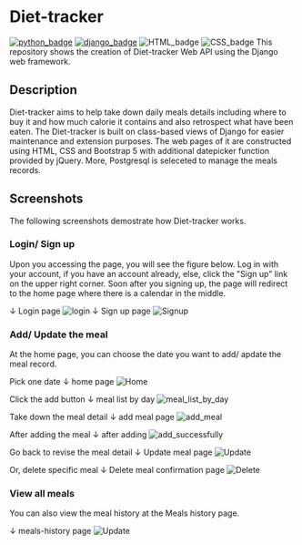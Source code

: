# Diet-tracker
[![python_badge](https://img.shields.io/badge/Python-3776AB?style=for-the-badge&logo=python&logoColor=white&link=https://www.python.org/)](https://www.python.org/) [![django_badge](https://img.shields.io/badge/Django-092E20?style=for-the-badge&logo=django&logoColor=white&link=https://www.djangoproject.com)](https://www.djangoproject.com) ![HTML_badge](https://img.shields.io/badge/HTML5-E34F26?style=for-the-badge&logo=html5&logoColor=white) ![CSS_badge](https://img.shields.io/badge/CSS-239120?&style=for-the-badge&logo=css3&logoColor=white)
This repository shows the creation of Diet-tracker Web API using the Django web framework.
## Description
Diet-tracker aims to help take down daily meals details including where to buy it and how much calorie it contains and also retrospect what have been eaten.
The Diet-tracker is built on class-based views of Django for easier maintenance and extension purposes. The web pages of it are constructed using HTML, CSS and Bootstrap 5 with additional datepicker function provided by jQuery. More, Postgresql is seleceted to manage the meals records.

## Screenshots
The following screenshots demostrate how Diet-tracker works.

### Login/ Sign up
Upon you accessing the page, you will see the figure below.
Log in with your account, if you have an account already, else, click the "Sign up" link on the upper right corner. Soon after you signing up, the page will redirect to the home page where there is a calendar in the middle.

&#8595; Login page
![login](./.github/Login.png)
&#8595; Sign up page
![Signup](./.github/Sign_up.png)

### Add/ Update the meal
At the home page, you can choose the date you want to add/ apdate the meal record.

Pick one date
&#8595; home page
![Home](./.github/Home.png)

Click the add button
&#8595; meal list by day
![meal_list_by_day](./.github/Meal_list_by_day.png)

Take down the meal detail
&#8595; add meal page
![add_meal](./.github/Add_meal.png)

After adding the meal
&#8595; after adding
![add_successfully](./.github/add_meal_successful.png)

Go back to revise the meal detail
&#8595; Update meal page
![Update](./.github/Update.png)

Or, delete specific meal
&#8595; Delete meal confirmation page
![Delete](./.github/Delete_confirm.png)

### View all meals 
You can also view the meal history at the Meals history page.

&#8595; meals-history page
![Update](./.github/Update.png)
